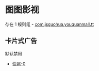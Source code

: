 # 图图影视

存在 1 规则组 - [com.jsguohua.youquanmall.tt](/src/apps/com.jsguohua.youquanmall.tt.ts)

## 卡片式广告

默认禁用

- [快照-0](https://i.gkd.li/import/13163314)
